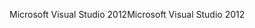 <span data-ttu-id="5f979-101">Microsoft Visual Studio 2012</span><span class="sxs-lookup"><span data-stu-id="5f979-101">Microsoft Visual Studio 2012</span></span>